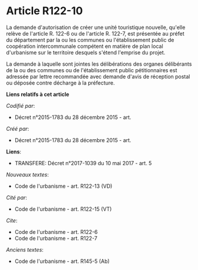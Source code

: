 # Article R122-10

La demande d'autorisation de créer une unité touristique nouvelle, qu'elle relève de l'article R. 122-6 ou de l'article R.
122-7, est présentée au préfet du département par la ou les communes ou l'établissement public de coopération intercommunale
compétent en matière de plan local d'urbanisme sur le territoire desquels s'étend l'emprise du projet.

La demande à laquelle sont jointes les délibérations des organes délibérants de la ou des communes ou de l'établissement
public pétitionnaires est adressée par lettre recommandée avec demande d'avis de réception postal ou déposée contre décharge
à la préfecture.

**Liens relatifs à cet article**

_Codifié par_:

  - Décret n°2015-1783 du 28 décembre 2015 - art.

_Créé par_:

  - Décret n°2015-1783 du 28 décembre 2015 - art.

**Liens**:

  - TRANSFERE: Décret n°2017-1039 du 10 mai 2017 - art. 5

_Nouveaux textes_:

  - Code de l'urbanisme - art. R122-13 (VD)

_Cité par_:

  - Code de l'urbanisme - art. R122-15 (VT)

_Cite_:

  - Code de l'urbanisme - art. R122-6
  - Code de l'urbanisme - art. R122-7

_Anciens textes_:

  - Code de l'urbanisme - art. R145-5 (Ab)
